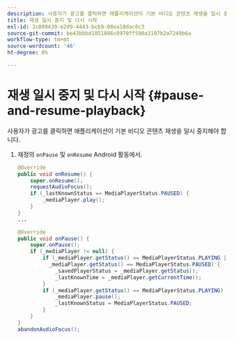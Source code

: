 ```yaml
---
description: 사용자가 광고를 클릭하면 애플리케이션이 기본 비디오 콘텐츠 재생을 일시 중지해야 합니다.
title: 재생 일시 중지 및 다시 시작
exl-id: 3c009439-e2d9-4443-bcb9-00ea18dac0c3
source-git-commit: be43bbbd1051886c8979ff590a3197b2a7249b6a
workflow-type: tm+mt
source-wordcount: '46'
ht-degree: 0%

---
```


# 재생 일시 중지 및 다시 시작 {#pause-and-resume-playback}

사용자가 광고를 클릭하면 애플리케이션이 기본 비디오 콘텐츠 재생을 일시 중지해야 합니다.

1. 재정의 `onPause` 및 `onResume` Android 활동에서.

   ```java
   @Override 
   public void onResume() { 
       super.onResume(); 
       requestAudioFocus(); 
       if (_lastKnownStatus == MediaPlayerStatus.PAUSED) { 
           _mediaPlayer.play(); 
       } 
   } 
   ... 
   
   @Override 
   public void onPause() { 
       super.onPause(); 
       if (_mediaPlayer != null) { 
           if (_mediaPlayer.getStatus() == MediaPlayerStatus.PLAYING || 
             _mediaPlayer.getStatus() == MediaPlayerStatus.PAUSED) { 
               _savedPlayerStatus = _mediaPlayer.getStatus(); 
               _lastKnownTime = _mediaPlayer.getCurrentTime(); 
           } 
           if (_mediaPlayer.getStatus() == MediaPlayerStatus.PLAYING) { 
               _mediaPlayer.pause(); 
               _lastKnownStatus = MediaPlayerStatus.PAUSED; 
           } 
       } 
   } 
   abandonAudioFocus(); 
   ```
